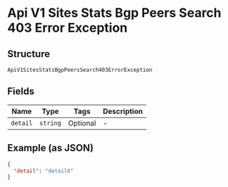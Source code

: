 
# Api V1 Sites Stats Bgp Peers Search 403 Error Exception

## Structure

`ApiV1SitesStatsBgpPeersSearch403ErrorException`

## Fields

| Name | Type | Tags | Description |
|  --- | --- | --- | --- |
| `detail` | `string` | Optional | - |

## Example (as JSON)

```json
{
  "detail": "detail6"
}
```

